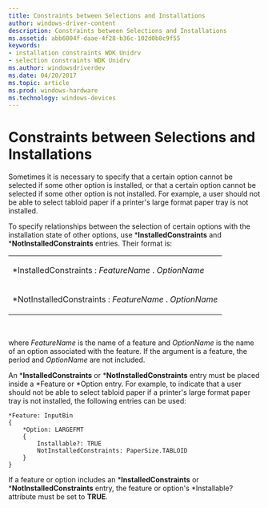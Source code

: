 ```yaml
---
title: Constraints between Selections and Installations
author: windows-driver-content
description: Constraints between Selections and Installations
ms.assetid: abb6004f-daae-4f28-b36c-102d0b8c9f55
keywords:
- installation constraints WDK Unidrv
- selection constraints WDK Unidrv
ms.author: windowsdriverdev
ms.date: 04/20/2017
ms.topic: article
ms.prod: windows-hardware
ms.technology: windows-devices
---
```


# Constraints between Selections and Installations





Sometimes it is necessary to specify that a certain option cannot be selected if some other option is installed, or that a certain option cannot be selected if some other option is not installed. For example, a user should not be able to select tabloid paper if a printer's large format paper tray is not installed.

To specify relationships between the selection of certain options with the installation state of other options, use \***InstalledConstraints** and \***NotInstalledConstraints** entries. Their format is:

<table>
<colgroup>
<col width="100%" />
</colgroup>
<tbody>
<tr class="odd">
<td><p>*InstalledConstraints : <em>FeatureName</em> . <em>OptionName</em></p></td>
</tr>
<tr class="even">
<td><p>*NotInstalledConstraints : <em>FeatureName</em> . <em>OptionName</em></p></td>
</tr>
</tbody>
</table>

 

where *FeatureName* is the name of a feature and *OptionName* is the name of an option associated with the feature. If the argument is a feature, the period and *OptionName* are not included.

An \***InstalledConstraints** or \***NotInstalledConstraints** entry must be placed inside a \*Feature or \*Option entry. For example, to indicate that a user should not be able to select tabloid paper if a printer's large format paper tray is not installed, the following entries can be used:

```
*Feature: InputBin
{
    *Option: LARGEFMT
    {
        Installable?: TRUE
        NotInstalledConstraints: PaperSize.TABLOID
    }
}
```

If a feature or option includes an \***InstalledConstraints** or \***NotInstalledConstraints** entry, the feature or option's \*Installable? attribute must be set to **TRUE**.

 

 





